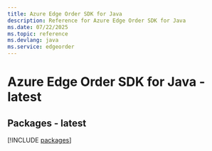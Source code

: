 ```yaml
---
title: Azure Edge Order SDK for Java
description: Reference for Azure Edge Order SDK for Java
ms.date: 07/22/2025
ms.topic: reference
ms.devlang: java
ms.service: edgeorder
---
```

# Azure Edge Order SDK for Java - latest
## Packages - latest
[!INCLUDE [packages](edge-order-index.md)]
